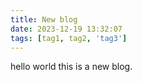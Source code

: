 ```yaml
---
title: New blog
date: 2023-12-19 13:32:07
tags: [tag1, tag2, 'tag3']
---
```


hello world this is a new blog.